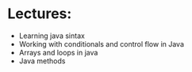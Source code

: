 # Lectures:

- Learning java sintax
- Working with conditionals and control flow in Java
- Arrays and loops in java
- Java methods
